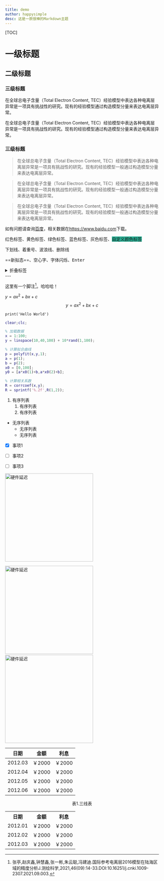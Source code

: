 ```yaml
---
title: demo
author: happysimple
desc: 这是一款很棒的Markdown主题
---
```


[TOC]

# 一级标题

## 二级标题

### 三级标题

在全球总电子含量（Total Electron Content, TEC）经验模型中表达各种电离层异常是一项具有挑战性的研究。现有的经验模型通过构造模型分量来表达电离层异常。

在全球总电子含量（Total Electron Content, TEC）经验模型中表达各种电离层异常是一项具有挑战性的研究。现有的经验模型通过构造模型分量来表达电离层异常。

### 三级标题

> 在全球总电子含量（Total Electron Content, TEC）经验模型中表达各种电离层异常是一项具有挑战性的研究。现有的经验模型一般通过构造模型分量来表达电离层异常。

<blockquote alt="info"><p>在全球总电子含量（Total Electron Content, TEC）经验模型中表达各种电离层异常是一项具有挑战性的研究。现有的经验模型一般通过构造模型分量来表达电离层异常。</p></blockquote>

<blockquote alt="warn"><p>在全球总电子含量（Total Electron Content, TEC）经验模型中表达各种电离层异常是一项具有挑战性的研究。现有的经验模型一般通过构造模型分量来表达电离层异常。</p></blockquote>

<!-- 这是个注释 -->

如有问题请查询[百度](https://www.baidu.com)，相关数据在<https://www.baidu.com>下载。

<font title="red">红色标签</font>、<font title="yellow">黄色标签</font>、<font title="green">绿色标签</font>、<font title="blue">蓝色标签</font>、<font title="gray">灰色标签</font>、<font style="background-color:#28af94">自定义颜色标签</font>

<span alt="underline">下划线</span>、<span alt="emp">着重号</span>、<span alt="wavy">波浪线</span>、<span alt="delete">删除线</span>

==新拟态==、<span alt="hollow">空心字</span>、<span alt="blink">字体闪烁</span>、<kbd>Enter</kbd>

<details>
    <summary>折叠标签</summary>
    <p>青青子衿，悠悠我心</p>
    <p>老骥伏枥，志在千里</p>
</details>
---

这里有一个脚注[^1]。哈哈哈！

$y=ax^2+bx+c$
$$
y=ax^2+bx+c
$$

`print('Hello World')`

```matlab
clear;clc;

% 加载数据
x = 1:100;
y = linspace(10,40,100) + 10*rand(1,100);

% 计算拟合曲线
p = polyfit(x,y,1);
a = p(1);
b = p(2);
x0 = [0,100];
y0 = [a*x0(1)+b,a*x0(2)+b];

% 计算相关系数
R = corrcoef(x,y);
R = sprintf('%.2f',R(1,2));
```

1. 有序列表
   1. 有序列表
   2. 有序列表
   


- 无序列表
  - 无序列表
  - 无序列表
  


- [x] 事项1
- [ ] 事项2
- [ ] 事项3



<img src="D:/文件/硬件延迟.png" alt="硬件延迟" style="width:30vw;" />

​                <img src="D:/文件/硬件延迟.png" alt="硬件延迟" style="width:30vw;" />    <img src="D:/文件/硬件延迟.png" alt="硬件延迟" style="width:30vw;" />   



|  日期   |  金额  |  利息  |
| :-----: | :----: | :----: |
| 2012.03 | ￥2000 | ￥2000 |
| 2012.04 | ￥2000 | ￥2000 |
| 2012.05 | ￥2000 | ￥2000 |
| 2012.06 | ￥2000 | ￥2000 |



<center>
<div alt="fig">表1.三线表</div>
<div alt="three-table">
<table>
  <tr>
    <th alt="center">日期</th>
    <th alt="center">金额</th>
    <th alt="center">利息</th>
  </tr>
  <tr>
    <td alt="center">2012.01</td>
    <td alt="center">￥2000</td>
    <td alt="center">￥2000</td>
  </tr>
  <tr>
    <td alt="center">2012.02</td>
    <td alt="center">￥2000</td>
    <td alt="center">￥2000</td>
  </tr>
      <tr>
    <td alt="center">2012.03</td>
    <td alt="center">￥2000</td>
    <td alt="center">￥2000</td>
  </tr>
</table>
</div>
</center> 



[^1]:张亭,赵庆鑫,钟慧鑫,张一彬,朱云聪,冯建迪.国际参考电离层2016模型在陆海区域的精度分析J.测绘科学,2021,46(09):14-33.DOI:10.16251/j.cnki.1009-2307.2021.09.003.
